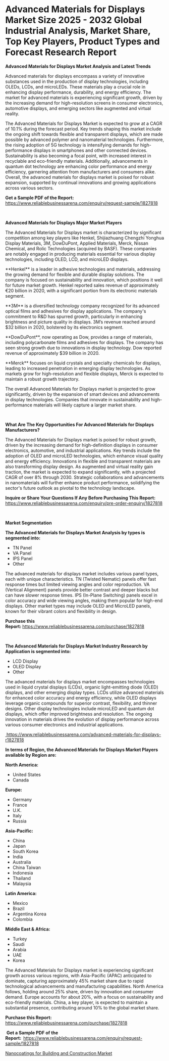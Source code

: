 <p><h1>Advanced Materials for Displays Market Size 2025 - 2032 Global Industrial Analysis, Market Share, Top Key Players, Product Types and Forecast Research Report</h1></p><p><strong>Advanced Materials for Displays Market Analysis and Latest Trends</strong></p>
<p><p>Advanced materials for displays encompass a variety of innovative substances used in the production of display technologies, including OLEDs, LCDs, and microLEDs. These materials play a crucial role in enhancing display performance, durability, and energy efficiency. The market for advanced materials is experiencing significant growth, driven by the increasing demand for high-resolution screens in consumer electronics, automotive displays, and emerging sectors like augmented and virtual reality.</p><p>The Advanced Materials for Displays Market is expected to grow at a CAGR of 10.1% during the forecast period. Key trends shaping this market include the ongoing shift towards flexible and transparent displays, which are made possible by advanced polymer and nanomaterial technologies. Furthermore, the rising adoption of 5G technology is intensifying demands for high-performance displays in smartphones and other connected devices. Sustainability is also becoming a focal point, with increased interest in recyclable and eco-friendly materials. Additionally, advancements in quantum dot technology are enhancing color performance and energy efficiency, garnering attention from manufacturers and consumers alike. Overall, the advanced materials for displays market is poised for robust expansion, supported by continual innovations and growing applications across various sectors.</p></p>
<p><strong>Get a Sample PDF of the Report:&nbsp;</strong> <a href="https://www.reliablebusinessarena.com/enquiry/request-sample/1827818?utm_campaign=2930&utm_medium=2&utm_source=Github&utm_content=ia&utm_term=03042025&utm_id=advanced-materials-for-displays">https://www.reliablebusinessarena.com/enquiry/request-sample/1827818</a></p>
<p>&nbsp;</p>
<p><strong>Advanced Materials for Displays Major Market Players</strong></p>
<p><p>The Advanced Materials for Displays market is characterized by significant competition among key players like Henkel, Shijiazhuang Chengzhi Yonghua Display Materials, 3M, DowDuPont, Applied Materials, Merck, Nissan Chemical, and Rolic Technologies (acquired by BASF). These companies are notably engaged in producing materials essential for various display technologies, including OLED, LCD, and microLED displays.</p><p>**Henkel** is a leader in adhesive technologies and materials, addressing the growing demand for flexible and durable display solutions. The company is focused on sustainability and innovation, which positions it well for future market growth. Henkel reported sales revenue of approximately €20 billion in 2020, with a significant portion from its electronic materials segment.</p><p>**3M** is a diversified technology company recognized for its advanced optical films and adhesives for display applications. The company's commitment to R&D has spurred growth, particularly in enhancing brightness and picture quality in displays. 3M’s revenue reached around $32 billion in 2020, bolstered by its electronics segment.</p><p>**DowDuPont**, now operating as Dow, provides a range of materials, including polycarbonate films and adhesives for displays. The company has seen strong growth due to innovations in display technology. Dow reported revenue of approximately $39 billion in 2020. </p><p>**Merck** focuses on liquid crystals and specialty chemicals for displays, leading to increased penetration in emerging display technologies. As markets grow for high-resolution and flexible displays, Merck is expected to maintain a robust growth trajectory.</p><p>The overall Advanced Materials for Displays market is projected to grow significantly, driven by the expansion of smart devices and advancements in display technologies. Companies that innovate in sustainability and high-performance materials will likely capture a larger market share.</p></p>
<p>&nbsp;</p>
<p><strong>What Are The Key Opportunities For Advanced Materials for Displays Manufacturers?</strong></p>
<p><p>The Advanced Materials for Displays market is poised for robust growth, driven by the increasing demand for high-definition displays in consumer electronics, automotive, and industrial applications. Key trends include the adoption of OLED and microLED technologies, which enhance visual quality and energy efficiency. Innovations in flexible and transparent materials are also transforming display design. As augmented and virtual reality gain traction, the market is expected to expand significantly, with a projected CAGR of over 8% through 2030. Strategic collaborations and advancements in nanomaterials will further enhance product performance, solidifying the sector's future outlook as pivotal to the technology landscape.</p></p>
<p><strong>Inquire or Share Your Questions If Any Before Purchasing This Report:</strong> <a href="https://www.reliablebusinessarena.com/enquiry/pre-order-enquiry/1827818?utm_campaign=2930&utm_medium=2&utm_source=Github&utm_content=ia&utm_term=03042025&utm_id=advanced-materials-for-displays">https://www.reliablebusinessarena.com/enquiry/pre-order-enquiry/1827818</a></p>
<p>&nbsp;</p>
<p><strong>Market Segmentation</strong></p>
<p><strong>The Advanced Materials for Displays Market Analysis by types is segmented into:</strong></p>
<p><ul><li>TN Panel</li><li>VA Panel</li><li>IPS Panel</li><li>Other</li></ul></p>
<p><p>The advanced materials for displays market includes various panel types, each with unique characteristics. TN (Twisted Nematic) panels offer fast response times but limited viewing angles and color reproduction. VA (Vertical Alignment) panels provide better contrast and deeper blacks but can have slower response times. IPS (In-Plane Switching) panels excel in color accuracy and wide viewing angles, making them popular for high-end displays. Other market types may include OLED and MicroLED panels, known for their vibrant colors and flexibility in design.</p></p>
<p><strong>Purchase this Report:&nbsp;</strong><a href="https://www.reliablebusinessarena.com/purchase/1827818?utm_campaign=2930&utm_medium=2&utm_source=Github&utm_content=ia&utm_term=03042025&utm_id=advanced-materials-for-displays">https://www.reliablebusinessarena.com/purchase/1827818</a></p>
<p>&nbsp;</p>
<p><strong>The Advanced Materials for Displays Market Industry Research by Application is segmented into:</strong></p>
<p><ul><li>LCD Display</li><li>OLED Display</li><li>Other</li></ul></p>
<p><p>The advanced materials for displays market encompasses technologies used in liquid crystal displays (LCDs), organic light-emitting diode (OLED) displays, and other emerging display types. LCDs utilize advanced materials for enhanced color accuracy and energy efficiency, while OLED displays leverage organic compounds for superior contrast, flexibility, and thinner designs. Other display technologies include microLED and quantum dot displays, which offer improved brightness and resolution. The ongoing innovation in materials drives the evolution of display performance across various consumer electronics and industrial applications.</p></p>
<p><a href="https://www.reliablebusinessarena.com/advanced-materials-for-displays-r1827818?utm_campaign=2930&utm_medium=2&utm_source=Github&utm_content=ia&utm_term=03042025&utm_id=advanced-materials-for-displays">&nbsp;https://www.reliablebusinessarena.com/advanced-materials-for-displays-r1827818</a></p>
<p><strong>In terms of Region, the Advanced Materials for Displays Market Players available by Region are:</strong></p>
<p>
    <p> <strong> North America: </strong>
        <ul>
            <li>United States</li>
            <li>Canada</li>
        </ul>
        </p> 
    <p> <strong> Europe: </strong>
        <ul>
            <li>Germany</li>
            <li>France</li>
            <li>U.K.</li>
            <li>Italy</li>
            <li>Russia</li>
        </ul>
        </p> 
    <p> <strong> Asia-Pacific: </strong>
        <ul>
            <li>China</li>
            <li>Japan</li>
            <li>South Korea</li>
            <li>India</li>
            <li>Australia</li>
            <li>China Taiwan</li>
            <li>Indonesia</li>
            <li>Thailand</li>
            <li>Malaysia</li>
        </ul>
        </p> 
    <p> <strong> Latin America: </strong>
        <ul>
            <li>Mexico</li>
            <li>Brazil</li>
            <li>Argentina Korea</li>
            <li>Colombia</li>
        </ul>
        </p> 
    <p> <strong> Middle East & Africa: </strong>
        <ul>
            <li>Turkey</li>
            <li>Saudi</li>
            <li>Arabia</li>
            <li>UAE</li>
            <li>Korea</li>
        </ul>
    </p>
    </p>
<p><p>The Advanced Materials for Displays market is experiencing significant growth across various regions, with Asia-Pacific (APAC) anticipated to dominate, capturing approximately 45% market share due to rapid technological advancements and manufacturing capabilities. North America follows, holding around 25% share, driven by innovation and consumer demand. Europe accounts for about 20%, with a focus on sustainability and eco-friendly materials. China, a key player, is expected to maintain a substantial presence, contributing around 10% to the global market share.</p></p>
<p><strong>Purchase this Report: </strong><a href="https://www.reliablebusinessarena.com/purchase/1827818?utm_campaign=2930&utm_medium=2&utm_source=Github&utm_content=ia&utm_term=03042025&utm_id=advanced-materials-for-displays">https://www.reliablebusinessarena.com/purchase/1827818</a></p>
<p>&nbsp;<strong>Get a Sample PDF of the Report:&nbsp;&nbsp;</strong><a href="https://www.reliablebusinessarena.com/enquiry/request-sample/1827818?utm_campaign=2930&utm_medium=2&utm_source=Github&utm_content=ia&utm_term=03042025&utm_id=advanced-materials-for-displays">https://www.reliablebusinessarena.com/enquiry/request-sample/1827818</a></p>
<p><strong></strong></p>
<p><p><a href="https://github.com/danikabiele541/Market-Research-Report-List-1/blob/main/nanocoatings-for-building-and-construction-market.md?utm_campaign=2930&utm_medium=2&utm_source=Github&utm_content=ia&utm_term=03042025&utm_id=advanced-materials-for-displays">Nanocoatings for Building and Construction Market</a></p></p>